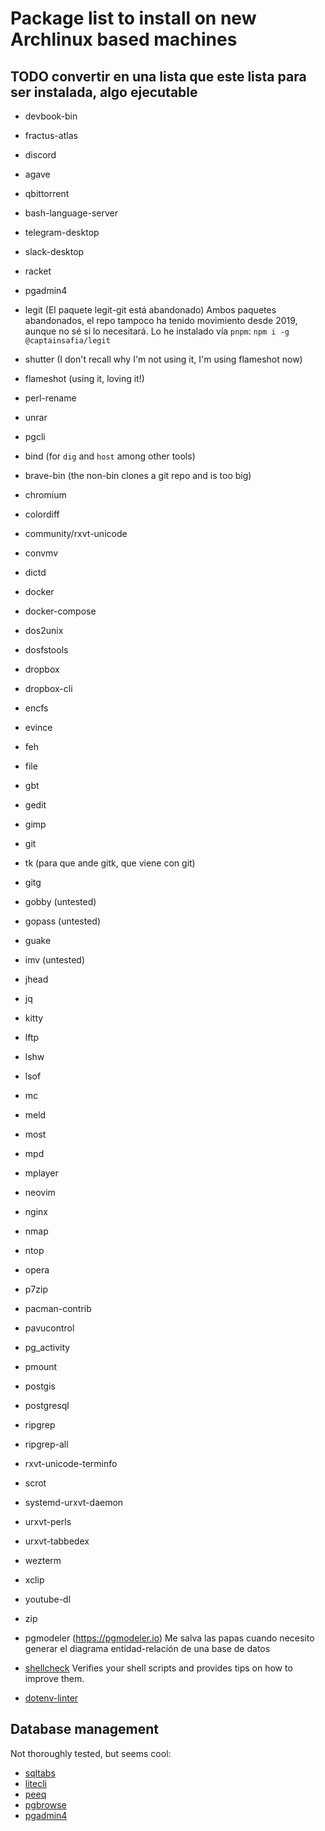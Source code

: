 # Package list to install on new Archlinux based machines

## TODO convertir en una lista que este lista para ser instalada, algo ejecutable

- devbook-bin
- fractus-atlas
- discord
- agave
- qbittorrent
- bash-language-server
- telegram-desktop
- slack-desktop
- racket
- pgadmin4
- legit (El paquete legit-git está abandonado)
  Ambos paquetes abandonados, el repo tampoco ha tenido movimiento desde 2019, aunque no sé si lo necesitará.
  Lo he instalado vía `pnpm`: `npm i -g @captainsafia/legit`

- shutter (I don't recall why I'm not using it, I'm using flameshot now)
- flameshot (using it, loving it!)
- perl-rename
- unrar
- pgcli
- bind (for `dig` and `host` among other tools)
- brave-bin (the non-bin clones a git repo and is too big)
- chromium
- colordiff
- community/rxvt-unicode
- convmv
- dictd
- docker
- docker-compose
- dos2unix
- dosfstools
- dropbox
- dropbox-cli
- encfs
- evince
- feh
- file
- gbt
- gedit
- gimp
- git
- tk (para que ande gitk, que viene con git)
- gitg
- gobby (untested)
- gopass (untested)
- guake
- imv (untested)
- jhead
- jq
- kitty
- lftp
- lshw
- lsof
- mc
- meld
- most
- mpd
- mplayer
- neovim
- nginx
- nmap
- ntop
- opera
- p7zip
- pacman-contrib
- pavucontrol
- pg_activity
- pmount
- postgis
- postgresql
- ripgrep
- ripgrep-all
- rxvt-unicode-terminfo
- scrot
- systemd-urxvt-daemon
- urxvt-perls
- urxvt-tabbedex
- wezterm
- xclip
- youtube-dl
- zip
- pgmodeler (https://pgmodeler.io)
  Me salva las papas cuando necesito generar el diagrama entidad-relación de una base de datos
- [shellcheck](https://www.shellcheck.net)
  Verifies your shell scripts and provides tips on how to improve them.
- [dotenv-linter](https://dotenv-linter.github.io/)

## Database management
Not thoroughly tested, but seems cool:

- [sqltabs](https://www.sqltabs.com/)
- [litecli](https://github.com/dbcli/litecli)
- [peeq](https://github.com/dbhowell/peeq)
- [pgbrowse](https://github.com/Geballin/PgBrowse)
- [pgadmin4](https://www.pgadmin.org/)

